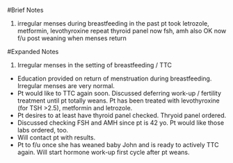 #Brief Notes
1. irregular menses during breastfeeding
in the past pt took letrozole, metformin, levothyroxine
repeat thyroid panel now
fsh, amh also OK now
f/u post weaning
when menses return


#Expanded Notes
1. Irregular menses in the setting of breastfeeding / TTC
- Education provided on return of menstruation during breastfeeding. Irregular menses are very normal.
- Pt would like to TTC again soon. Discussed deferring work-up / fertility treatment until pt totally weans. Pt has been treated with levothyroxine (for TSH >2.5), metformin and letrozole.
- Pt desires to at least have thyroid panel checked. Thryoid panel ordered.
- Discussed checking FSH and AMH since pt is 42 yo. Pt would like those labs ordered, too.
- Will contact pt with results.
- Pt to f/u once she has weaned baby John and is ready to actively TTC again. Will start hormone work-up first cycle after pt weans.